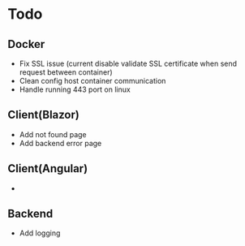 # Todo

## Docker
- Fix SSL issue (current disable validate SSL certificate when send request between container)
- Clean config host container communication
- Handle running 443 port on linux

## Client(Blazor)
- Add not found page
- Add backend error page

## Client(Angular)
-	

## Backend
- Add logging